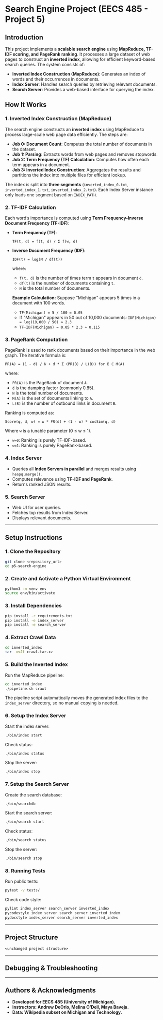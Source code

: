# **Search Engine Project (EECS 485 - Project 5)**

## **Introduction**
This project implements a **scalable search engine** using **MapReduce, TF-IDF scoring, and PageRank ranking**. It processes a large dataset of web pages to construct an **inverted index**, allowing for efficient keyword-based search queries. The system consists of:

- **Inverted Index Construction (MapReduce)**: Generates an index of words and their occurrences in documents.
- **Index Server**: Handles search queries by retrieving relevant documents.
- **Search Server**: Provides a web-based interface for querying the index.

## **How It Works**

### **1. Inverted Index Construction (MapReduce)**

The search engine constructs an **inverted index** using MapReduce to process large-scale web page data efficiently. The steps are:

- **Job 0: Document Count**: Computes the total number of documents in the dataset.
- **Job 1: Parsing**: Extracts words from web pages and removes stopwords.
- **Job 2: Term Frequency (TF) Calculation**: Computes how often each term appears in a document.
- **Job 3: Inverted Index Construction**: Aggregates the results and partitions the index into multiple files for efficient lookup.

The index is split into **three segments** (`inverted_index_0.txt`, `inverted_index_1.txt`, `inverted_index_2.txt`). Each Index Server instance only loads one segment based on `INDEX_PATH`.

### **2. TF-IDF Calculation**

Each word’s importance is computed using **Term Frequency-Inverse Document Frequency (TF-IDF)**:

- **Term Frequency (TF)**:

  `TF(t, d) = f(t, d) / Σ f(w, d)`

- **Inverse Document Frequency (IDF)**:

  `IDF(t) = log(N / df(t))`

  where:
  - `f(t, d)` is the number of times term `t` appears in document `d`.
  - `df(t)` is the number of documents containing `t`.
  - `N` is the total number of documents.

  **Example Calculation:**
  Suppose "Michigan" appears 5 times in a document with 100 words.
  - `TF(Michigan) = 5 / 100 = 0.05`
  - If "Michigan" appears in 50 out of 10,000 documents:
    `IDF(Michigan) = log(10,000 / 50) ≈ 2.3`
  - `TF-IDF(Michigan) = 0.05 * 2.3 ≈ 0.115`

### **3. PageRank Computation**

PageRank is used to rank documents based on their importance in the web graph. The iterative formula is:

`PR(A) = (1 - d) / N + d * Σ (PR(B) / L(B)) for B ∈ M(A)`

where:
- `PR(A)` is the PageRank of document `A`.
- `d` is the damping factor (commonly 0.85).
- `N` is the total number of documents.
- `M(A)` is the set of documents linking to `A`.
- `L(B)` is the number of outbound links in document `B`.

Ranking is computed as:

`Score(q, d, w) = w * PR(d) + (1 - w) * cosSim(q, d)`

Where `w` is a tunable parameter (0 ≤ w ≤ 1).

- `w=0`: Ranking is purely TF-IDF-based.
- `w=1`: Ranking is purely PageRank-based.

### **4. Index Server**

- Queries all **Index Servers in parallel** and merges results using `heapq.merge()`.
- Computes relevance using **TF-IDF and PageRank**.
- Returns ranked JSON results.

### **5. Search Server**

- Web UI for user queries.
- Fetches top results from Index Server.
- Displays relevant documents.

---

## **Setup Instructions**

### **1. Clone the Repository**

```bash
git clone <repository_url>
cd p5-search-engine
```

### **2. Create and Activate a Python Virtual Environment**

```bash
python3 -m venv env
source env/bin/activate
```

### **3. Install Dependencies**

```bash
pip install -r requirements.txt
pip install -e index_server
pip install -e search_server
```

### **4. Extract Crawl Data**

```bash
cd inverted_index
tar -xvJf crawl.tar.xz
```

### **5. Build the Inverted Index**

Run the MapReduce pipeline:

```bash
cd inverted_index
./pipeline.sh crawl
```

The pipeline script automatically moves the generated index files to the `index_server` directory, so no manual copying is needed.

### **6. Setup the Index Server**

Start the index server:

```bash
./bin/index start
```

Check status:

```bash
./bin/index status
```

Stop the server:

```bash
./bin/index stop
```

### **7. Setup the Search Server**

Create the search database:

```bash
./bin/searchdb
```

Start the search server:

```bash
./bin/search start
```

Check status:

```bash
./bin/search status
```

Stop the server:

```bash
./bin/search stop
```

### **8. Running Tests**

Run public tests:

```bash
pytest -v tests/
```

Check code style:

```bash
pylint index_server search_server inverted_index
pycodestyle index_server search_server inverted_index
pydocstyle index_server search_server inverted_index
```

---

## **Project Structure**

```
<unchanged project structure>
```

---

## **Debugging & Troubleshooting**

<unchanged debugging section>

---

## **Authors & Acknowledgments**

- **Developed for EECS 485 (University of Michigan).**
- **Instructors: Andrew DeOrio, Melina O’Dell, Maya Baveja.**
- **Data: Wikipedia subset on Michigan and Technology.**

